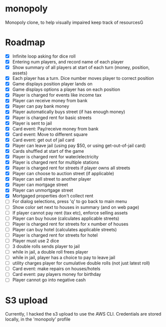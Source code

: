 # monopoly
Monopoly clone, to help visually impaired keep track of resourcesG

# Roadmap 
- [x] Infinite loop asking for dice roll
- [x] Entering num players, and record name of each player
- [x] Show summary of all players at start of each turn (money, position, assets)
- [x] Each player has a turn. Dice number moves player to correct position
- [x] Game displays position player lands on
- [x] Game displays options a player has on each position
- [x] Player is charged for events like income tax
- [x] Player can receive money from bank
- [x] Player can pay bank money
- [x] Player automatically buys street (if has enough money)
- [x] Player is charged rent for basic streets
- [x] Player is sent to jail
- [x] Card event: Pay/receive money from bank
- [x] Card event: Move to different square
- [x] Card event: get out of jail card
- [x] Player can leave jail (using pay $50, or using get-out-of-jail card)
- [x] Cards shuffled at start of the game
- [x] Player is charged rent for water/electricity
- [x] Player is charged rent for multiple stations 
- [x] Player is charged rent for streets if player owns all streets
- [x] Player can choose to auction street (if applicable)
- [x] Player can sell street to another player
- [x] Player can mortgage street
- [x] Player can unmortgage street
- [x] Mortgaged properties don't collect rent
- [ ] For dialog selections, press 'q' to go back to main menu
- [ ] Show color set next to houses in summary (and on web page)
- [ ] If player cannot pay rent (tax etc), enforce selling assets
- [ ] Player can buy house (calculates applicable streets)
- [ ] Player is charged rent for streets for x number of houses
- [ ] Player can buy hotel (calculates applicable streets)
- [ ] Player is charged rent for streets for hotel
- [ ] Player must use 2 dice
- [ ] 3 double rolls sends player to jail
- [ ] while in jail, a double roll frees player
- [ ] while in jail, player has a choice to pay to leave jail
- [ ] utility charges player for cumulative double rolls (not just latest roll)
- [ ] Card event: make repairs on houses/hotels
- [ ] Card event: pay players money for birthday
- [ ] Player cannot go into negative cash

# S3 upload
Currently, I hacked the s3 upload to use the AWS CLI. Credentials are stored locally, in the 'monopoly' profile
